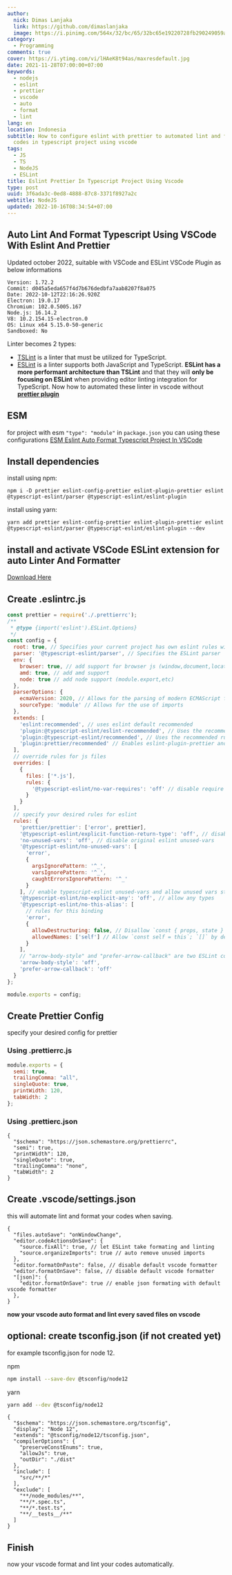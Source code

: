 ```yaml
---
author:
  nick: Dimas Lanjaka
  link: https://github.com/dimaslanjaka
  image: https://i.pinimg.com/564x/32/bc/65/32bc65e19220728fb290249059a7242a.jpg
category:
  - Programming
comments: true
cover: https://i.ytimg.com/vi/lHAeK8t94as/maxresdefault.jpg
date: 2021-11-28T07:00:00+07:00
keywords:
  - nodejs
  - eslint
  - prettier
  - vscode
  - auto
  - format
  - lint
lang: en
location: Indonesia
subtitle: How to configure eslint with prettier to automated lint and format
  codes in typescript project using vscode
tags:
  - JS
  - TS
  - NodeJS
  - ESLint
title: Eslint Prettier In Typescript Project Using Vscode
type: post
uuid: 3f6ada3c-0ed8-4888-87c8-3371f8927a2c
webtitle: NodeJS
updated: 2022-10-16T08:34:54+07:00
---
```


## Auto Lint And Format Typescript Using VSCode With Eslint And Prettier

Updated october 2022, suitable with VSCode and ESLint VSCode Plugin as below informations
```log
Version: 1.72.2
Commit: d045a5eda657f4d7b676dedbfa7aab8207f8a075
Date: 2022-10-12T22:16:26.920Z
Electron: 19.0.17
Chromium: 102.0.5005.167
Node.js: 16.14.2
V8: 10.2.154.15-electron.0
OS: Linux x64 5.15.0-50-generic
Sandboxed: No
```

Linter becomes 2 types:
- [TSLint](https://palantir.github.io/tslint/) is a linter that must be utilized for TypeScript.
- [ESLint](https://eslint.org/) is a linter supports both JavaScript and TypeScript.
**ESLint has a more performant architecture than TSLint** and that they will **only be focusing on ESLint** when providing editor linting integration for TypeScript. Now how to automated these linter in vscode without **[prettier plugin](https://marketplace.visualstudio.com/items?itemName=esbenp.prettier-vscode)**

## ESM
for project with esm `"type": "module"` in `package.json` you can using these configurations [ESM Eslint Auto Format Typescript Project In VSCode](eslint-prettier-typescript-vscode-esm.md)

## Install dependencies
install using npm:
```shell
npm i -D prettier eslint-config-prettier eslint-plugin-prettier eslint @typescript-eslint/parser @typescript-eslint/eslint-plugin
```
install using yarn:
```shell
yarn add prettier eslint-config-prettier eslint-plugin-prettier eslint @typescript-eslint/parser @typescript-eslint/eslint-plugin --dev
```

## install and activate VSCode ESLint extension for auto Linter And Formatter
[Download Here](https://marketplace.visualstudio.com/items?itemName=dbaeumer.vscode-eslint)

## Create .eslintrc.js
```js
const prettier = require('./.prettierrc');
/**
 * @type {import('eslint').ESLint.Options}
 */
const config = {
  root: true, // Specifies your current project has own eslint rules without extends parent folder eslint rules
  parser: '@typescript-eslint/parser', // Specifies the ESLint parser
  env: {
    browser: true, // add support for browser js (window,document,location,etc)
    amd: true, // add amd support
    node: true // add node support (module.export,etc)
  },
  parserOptions: {
    ecmaVersion: 2020, // Allows for the parsing of modern ECMAScript features
    sourceType: 'module' // Allows for the use of imports
  },
  extends: [
    'eslint:recommended', // uses eslint default recommended
    'plugin:@typescript-eslint/eslint-recommended', // Uses the recommended rules from the @typescript-eslint/eslint-plugin
    'plugin:@typescript-eslint/recommended', // Uses the recommended rules from the @typescript-eslint/eslint-plugin
    'plugin:prettier/recommended' // Enables eslint-plugin-prettier and eslint-config-prettier. This will display prettier errors as ESLint errors. Make sure this is always the last configuration in the extends array.
  ],
  // override rules for js files
  overrides: [
    {
      files: ['*.js'],
      rules: {
        '@typescript-eslint/no-var-requires': 'off' // disable require warning on js files
      }
    }
  ],
  // specify your desired rules for eslint
  rules: {
    'prettier/prettier': ['error', prettier],
    '@typescript-eslint/explicit-function-return-type': 'off', // disable function without return type
    'no-unused-vars': 'off', // disable original eslint unused-vars
    '@typescript-eslint/no-unused-vars': [
      'error',
      {
        argsIgnorePattern: '^_',
        varsIgnorePattern: '^_',
        caughtErrorsIgnorePattern: '^_'
      }
    ], // enable typescript-eslint unused-vars and allow unused vars start with underscore (_)
    '@typescript-eslint/no-explicit-any': 'off', // allow any types
    '@typescript-eslint/no-this-alias': [
      // rules for this binding
      'error',
      {
        allowDestructuring: false, // Disallow `const { props, state } = this`; true by default
        allowedNames: ['self'] // Allow `const self = this`; `[]` by default
      }
    ],
    // "arrow-body-style" and "prefer-arrow-callback" are two ESLint core rules that can cause issues with prettier/prettier plugin, so turn them off.
    'arrow-body-style': 'off',
    'prefer-arrow-callback': 'off'
  }
};

module.exports = config;
```

## Create Prettier Config
specify your desired config for prettier
### Using .prettierrc.js
```js
module.exports = {
  semi: true,
  trailingComma: "all",
  singleQuote: true,
  printWidth: 120,
  tabWidth: 2
};
```

### Using .prettierc.json
```jsonc
{
  "$schema": "https://json.schemastore.org/prettierrc",
  "semi": true,
  "printWidth": 120,
  "singleQuote": true,
  "trailingComma": "none",
  "tabWidth": 2
}
```

## Create .vscode/settings.json
this will automate lint and format your codes when saving.
```jsonc 
{
  "files.autoSave": "onWindowChange",
  "editor.codeActionsOnSave": {
    "source.fixAll": true, // let ESLint take formating and linting
    "source.organizeImports": true // auto remove unused imports
  },
  "editor.formatOnPaste": false, // disable default vscode formatter
  "editor.formatOnSave": false, // disable default vscode formatter
  "[json]": {
    "editor.formatOnSave": true // enable json formating with default vscode formatter
  },
}
```

**now your vscode auto format and lint every saved files on vscode**

## optional: create tsconfig.json (if not created yet)
for example tsconfig.json for node 12.

npm
```bash
npm install --save-dev @tsconfig/node12
```
yarn
```bash
yarn add --dev @tsconfig/node12
```

```jsonc
{
  "$schema": "https://json.schemastore.org/tsconfig",
  "display": "Node 12",
  "extends": "@tsconfig/node12/tsconfig.json",
  "compilerOptions": {
    "preserveConstEnums": true,
    "allowJs": true,
    "outDir": "./dist"
  },
  "include": [
    "src/**/*"
  ],
  "exclude": [
    "**/node_modules/**",
    "**/*.spec.ts",
    "**/*.test.ts",
    "**/__tests__/**"
  ]
}
```

## Finish
now your vscode format and lint your codes automatically.

